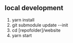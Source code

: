 ## local development
1. yarn install
2. git submodule update --init
3. cd [repofolder]/website
4. yarn start
